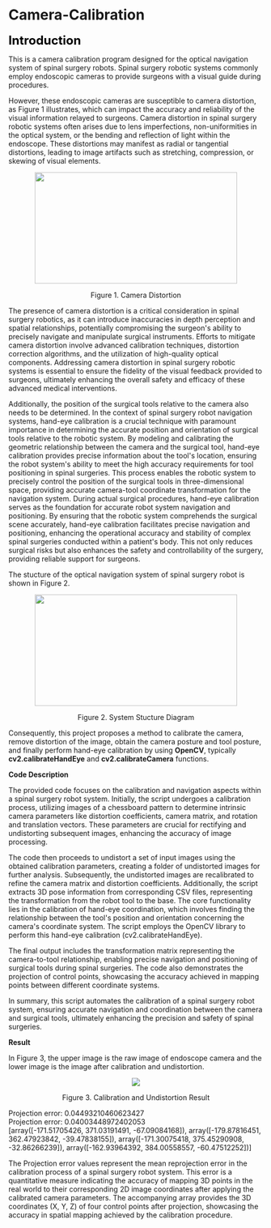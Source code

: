 # Camera-Calibration
<font size=5 color=BLACK>**Introduction**</font>  
  
This is a camera calibration program designed for the optical navigation system of spinal surgery robots. Spinal surgery robotic systems commonly employ endoscopic cameras to provide surgeons with a visual guide during procedures.  
  
However, these endoscopic cameras are susceptible to camera distortion, as Figure 1 illustrates, which can impact the accuracy and reliability of the visual information relayed to surgeons. Camera distortion in spinal surgery robotic systems often arises due to lens imperfections, non-uniformities in the optical system, or the bending and reflection of light within the endoscope. These distortions may manifest as radial or tangential distortions, leading to image artifacts such as stretching, compression, or skewing of visual elements.   
<div align=center>
<img src="https://github.com/ShawnHYSun/Images/blob/main/Camera%20Distortion.png" width="400" height="220">
</div>
<p align="center">Figure 1. Camera Distortion</p>  
  
The presence of camera distortion is a critical consideration in spinal surgery robotics, as it can introduce inaccuracies in depth perception and spatial relationships, potentially compromising the surgeon's ability to precisely navigate and manipulate surgical instruments. Efforts to mitigate camera distortion involve advanced calibration techniques, distortion correction algorithms, and the utilization of high-quality optical components. Addressing camera distortion in spinal surgery robotic systems is essential to ensure the fidelity of the visual feedback provided to surgeons, ultimately enhancing the overall safety and efficacy of these advanced medical interventions.   
  
Additionally, the position of the surgical tools relative to the camera also needs to be determined. In the context of spinal surgery robot navigation systems, hand-eye calibration is a crucial technique with paramount importance in determining the accurate position and orientation of surgical tools relative to the robotic system. By modeling and calibrating the geometric relationship between the camera and the surgical tool, hand-eye calibration provides precise information about the tool's location, ensuring the robot system's ability to meet the high accuracy requirements for tool positioning in spinal surgeries. This process enables the robotic system to precisely control the position of the surgical tools in three-dimensional space, providing accurate camera-tool coordinate transformation for the navigation system. During actual surgical procedures, hand-eye calibration serves as the foundation for accurate robot system navigation and positioning. By ensuring that the robotic system comprehends the surgical scene accurately, hand-eye calibration facilitates precise navigation and positioning, enhancing the operational accuracy and stability of complex spinal surgeries conducted within a patient's body. This not only reduces surgical risks but also enhances the safety and controllability of the surgery, providing reliable support for surgeons.  
  
The stucture of the optical navigation system of spinal surgery robot is shown in Figure 2.  
<div align=center>
<img src="https://github.com/ShawnHYSun/Images/blob/main/System%20Stucture.png" width="400" height="220">
</div>
<p align="center">Figure 2. System Stucture Diagram</p>  

Consequently, this project proposes a method to calibrate the camera, remove distortion of the image, obtain the camera posture and tool posture, and finally perform hand-eye calibration by using **OpenCV**, typically **cv2.calibrateHandEye** and **cv2.calibrateCamera** functions.

**Code Description**  
  
The provided code focuses on the calibration and navigation aspects within a spinal surgery robot system. Initially, the script undergoes a calibration process, utilizing images of a chessboard pattern to determine intrinsic camera parameters like distortion coefficients, camera matrix, and rotation and translation vectors. These parameters are crucial for rectifying and undistorting subsequent images, enhancing the accuracy of image processing.  
  
The code then proceeds to undistort a set of input images using the obtained calibration parameters, creating a folder of undistorted images for further analysis. Subsequently, the undistorted images are recalibrated to refine the camera matrix and distortion coefficients. Additionally, the script extracts 3D pose information from corresponding CSV files, representing the transformation from the robot tool to the base. The core functionality lies in the calibration of hand-eye coordination, which involves finding the relationship between the tool's position and orientation concerning the camera's coordinate system. The script employs the OpenCV library to perform this hand-eye calibration (cv2.calibrateHandEye).  
  
The final output includes the transformation matrix representing the camera-to-tool relationship, enabling precise navigation and positioning of surgical tools during spinal surgeries. The code also demonstrates the projection of control points, showcasing the accuracy achieved in mapping points between different coordinate systems.  
  
In summary, this script automates the calibration of a spinal surgery robot system, ensuring accurate navigation and coordination between the camera and surgical tools, ultimately enhancing the precision and safety of spinal surgeries.  
  
**Result**  
  
In Figure 3, the upper image is the raw image of endoscope camera and the lower image is the image after calibration and undistortion.  

<div align=center>
<img src="https://github.com/ShawnHYSun/Images/blob/main/Camera%20Results.png">
</div>
<p align="center">Figure 3. Calibration and Undistortion Result</p>  

Projection error:  0.04493210460623427  
Projection error:  0.04003448972402053  
[array([-171.51705426,  371.03191491,  -67.09084168]), array([-179.87816451,  362.47923842,  -39.47838155]), array([-171.30075418,  375.45290908,  -32.86266239]), array([-162.93964392,  384.00558557,  -60.47512252])]
  
The Projection error values represent the mean reprojection error in the calibration process of a spinal surgery robot system. This error is a quantitative measure indicating the accuracy of mapping 3D points in the real world to their corresponding 2D image coordinates after applying the calibrated camera parameters. The accompanying array provides the 3D coordinates (X, Y, Z) of four control points after projection, showcasing the accuracy in spatial mapping achieved by the calibration procedure.  

    
